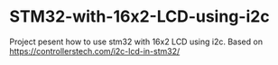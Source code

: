 # STM32-with-16x2-LCD-using-i2c

Project pesent how to use stm32 with 16x2 LCD using i2c. Based on https://controllerstech.com/i2c-lcd-in-stm32/
